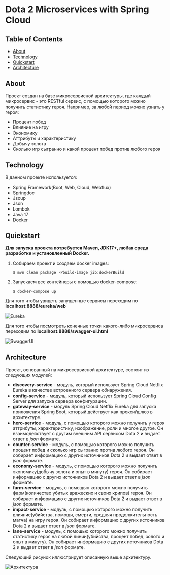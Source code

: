 # Dota 2 Microservices with Spring Cloud
## Table of Contents
* [About](https://github.com/n7meless/dota-microservice/edit/master/README.md#about)
* [Technology](https://github.com/n7meless/dota-microservice/edit/master/README.md#technology)
* [Quickstart](https://github.com/n7meless/dota-microservice/edit/master/README.md#quickstart)
* [Architecture](https://github.com/n7meless/dota-microservice/edit/master/README.md#architecture)
## About
  Проект создан на базе микросервисной архитектуры, где каждый микросервис - это RESTful сервис,
  с помощью которого можно получить статистику героя. Например, за любой период можно узнать у героя: 
- Процент побед 
- Влияние на игру 
- Экономику
- Аттрибуты и характеристику
- Добычу золота
- Сколько игр сыгранно и какой процент побед против любого героя
## Technology
В данном проекте используется:
* Spring Framework(Boot, Web, Cloud, Webflux)
* Springdoc
* Jsoup
* Json
* Lombok
* Java 17
* Docker

## Quickstart
**Для запуска проекта потребуется Maven, JDK17+, любая среда разработки и установленный Docker.**
1.  Собираем проект и создаем docker images:

        $ mvn clean package -Pbuild-image jib:dockerBuild

2.  Запускаем все контейнеры с помощью docker-compose:

        $ docker-compose up
Для того чтобы увидеть запущенные сервисы переходим по **localhost:8888/eureka/web**

![Eureka](https://user-images.githubusercontent.com/52253002/235492772-f5c16927-7672-4f89-8699-49e891ed648f.png)

Для того чтобы посмотреть конечные точки какого-либо микросервиса переходим по **localhost:8888/swagger-ui.html**

![SwaggerUI](https://user-images.githubusercontent.com/52253002/235499686-6003aaa4-1c58-49ed-8577-89349618aeff.png)
## Architecture
Проект, основанный на микросервисной архитектуре, состоит из следующих модулей:
* **discovery-service** - модуль, который использует Spring Cloud Netflix Eureka в качестве встроенного сервера обнаружения.
* **config-service** - модуль, который использует Spring Cloud Config Server для запуска сервера конфигурации. 
* **gateway-service** - модуль Spring Cloud Netflix Eureka для запуска приложения Spring Boot, который действует как прокси/шлюз в архитектуре.
* **hero-service** - модуль, с помощью которого можно получить у героя аттрибуты, характеристику, изображение, роли и многое другое. Он взаимодействует с другим внешним API сервисом Dota 2 и выдает ответ в *json* формате.
* **counter-service** - модуль, с помощью которого можно получить процент побед и сколько игр сыгранно против любого героя. Он собирает информацию с других источников Dota 2 и выдает ответ в *json* формате.
* **economy-service** - модуль, с помощью которого можно получить экономику(добычу золота и опыт в минуту) героя. Он собирает информацию с других источников Dota 2 и выдает ответ в *json* формате.
* **farm-service** - модуль, с помощью которого можно получить фарм(количество убитых вражеских и своих крипов) героя. Он собирает информацию с других источников Dota 2 и выдает ответ в *json* формате.
* **impact-service** - модуль, с помощью которого можно получить влияние(убийства, помощи, смерти, средняя продолжительность матча) на игру героя. Он собирает информацию с других источников Dota 2 и выдает ответ в *json* формате.
* **lane-service** - модуль, с помощью которого можно получить статистику героя на любой линии(убийства, процент побед, золото и опыт в минуту). Он собирает информацию с других источников Dota 2 и выдает ответ в *json* формате.

Следующий рисунок иллюстрирует описанную выше архитектуру.
      
![Архитектура](https://user-images.githubusercontent.com/52253002/235482353-2d9d01c3-16f6-46a4-b719-ffddd60dfb61.png)

